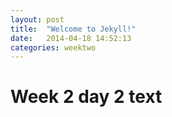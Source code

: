 ```yaml
---
layout: post
title:  "Welcome to Jekyll!"
date:   2014-04-18 14:52:13
categories: weektwo
---
```


# Week 2 day 2 text